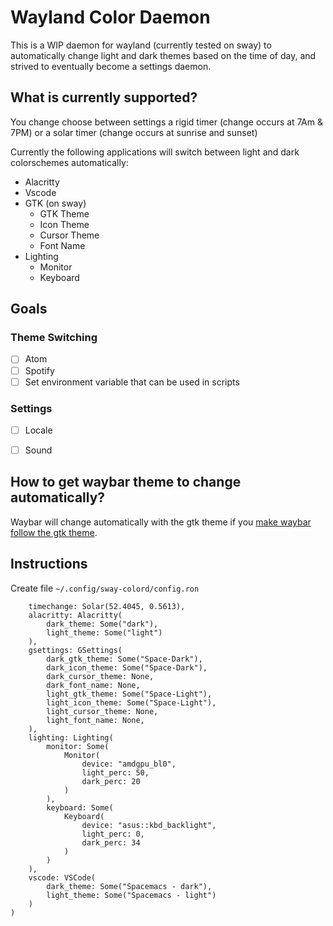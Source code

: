 # Wayland Color Daemon

This is a WIP daemon for wayland (currently tested on sway) to automatically change light and dark themes based on the time of day, and strived to eventually become a settings daemon.

## What is currently supported?

You change choose between settings a rigid timer (change occurs at 7Am & 7PM) or a solar timer (change occurs at sunrise and sunset)

Currently the following applications will switch between light and dark colorschemes automatically:

* Alacritty
* Vscode
* GTK (on sway)
  * GTK Theme
  * Icon Theme
  * Cursor Theme
  * Font Name
* Lighting
  * Monitor
  * Keyboard


## Goals

### Theme Switching

- [ ] Atom
- [ ] Spotify
- [ ] Set environment variable that can be used in scripts

### Settings

- [ ] Locale
- [ ] Sound


## How to get waybar theme to change automatically?

Waybar will change automatically with the gtk theme if you [make waybar follow the gtk theme](https://github.com/Alexays/Waybar/wiki/Styling#making-waybar-follow-the-gtk-theme).

## Instructions

Create file `~/.config/sway-colord/config.ron`

```ron
    timechange: Solar(52.4045, 0.5613),
    alacritty: Alacritty(
        dark_theme: Some("dark"),
        light_theme: Some("light")
    ),
    gsettings: GSettings(
        dark_gtk_theme: Some("Space-Dark"),
        dark_icon_theme: Some("Space-Dark"),
        dark_cursor_theme: None,
        dark_font_name: None,
        light_gtk_theme: Some("Space-Light"),
        light_icon_theme: Some("Space-Light"),
        light_cursor_theme: None,
        light_font_name: None,
    ),
    lighting: Lighting(
        monitor: Some(
            Monitor(
                device: "amdgpu_bl0",
                light_perc: 50,
                dark_perc: 20
            )
        ),
        keyboard: Some(
            Keyboard(
                device: "asus::kbd_backlight",
                light_perc: 0,
                dark_perc: 34
            )
        )
    ),
    vscode: VSCode(
        dark_theme: Some("Spacemacs - dark"),
        light_theme: Some("Spacemacs - light")
    )
)
```
